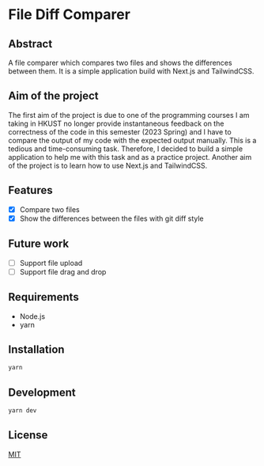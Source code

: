 # File Diff Comparer

## Abstract
A file comparer which compares two files and shows the differences between them. It is a simple application build with Next.js and TailwindCSS.

## Aim of the project
The first aim of the project is due to one of the programming courses I am taking in HKUST no longer provide instantaneous feedback on the correctness of the code in this semester (2023 Spring) and I have to compare the output of my code with the expected output manually. This is a tedious and time-consuming task. Therefore, I decided to build a simple application to help me with this task and as a practice project. Another aim of the project is to learn how to use Next.js and TailwindCSS.
## Features
- [x] Compare two files
- [x] Show the differences between the files with git diff style

## Future work
- [ ] Support file upload
- [ ] Support file drag and drop

## Requirements
- Node.js
- yarn

## Installation

```bash
yarn 
```

## Development

```bash
yarn dev
```


## License
[MIT](https://choosealicense.com/licenses/mit/)